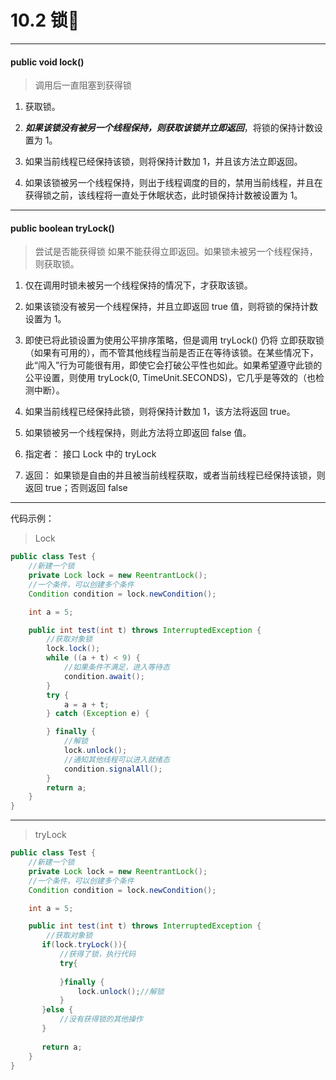 # 10.2 锁🔐

---

#### public void lock\(\)

> 调用后一直阻塞到获得锁

1. 获取锁。

2. _**如果该锁没有被另一个线程保持，则获取该锁并立即返回**_，将锁的保持计数设置为 1。

3. 如果当前线程已经保持该锁，则将保持计数加 1，并且该方法立即返回。

4. 如果该锁被另一个线程保持，则出于线程调度的目的，禁用当前线程，并且在获得锁之前，该线程将一直处于休眠状态，此时锁保持计数被设置为 1。

---

#### public boolean tryLock\(\)

> 尝试是否能获得锁 如果不能获得立即返回。如果锁未被另一个线程保持，则获取锁。

1. 仅在调用时锁未被另一个线程保持的情况下，才获取该锁。

2. 如果该锁没有被另一个线程保持，并且立即返回 true 值，则将锁的保持计数设置为 1。

3. 即使已将此锁设置为使用公平排序策略，但是调用 tryLock\(\) 仍将 立即获取锁（如果有可用的），而不管其他线程当前是否正在等待该锁。在某些情况下，此“闯入”行为可能很有用，即使它会打破公平性也如此。如果希望遵守此锁的公平设置，则使用 tryLock\(0, TimeUnit.SECONDS\)，它几乎是等效的（也检测中断）。

4. 如果当前线程已经保持此锁，则将保持计数加 1，该方法将返回 true。

5. 如果锁被另一个线程保持，则此方法将立即返回 false 值。

6. 指定者： 接口 Lock 中的 tryLock

7. 返回： 如果锁是自由的并且被当前线程获取，或者当前线程已经保持该锁，则返回 true；否则返回 false

---

代码示例：

> Lock

```java
public class Test {
    //新建一个锁
    private Lock lock = new ReentrantLock();
    //一个条件，可以创建多个条件
    Condition condition = lock.newCondition();

    int a = 5;

    public int test(int t) throws InterruptedException {
        //获取对象锁
        lock.lock();
        while ((a + t) < 9) {
            //如果条件不满足，进入等待态
            condition.await();
        }
        try {
            a = a + t;
        } catch (Exception e) {

        } finally {
            //解锁
            lock.unlock();
            //通知其他线程可以进入就绪态
            condition.signalAll();
        }
        return a;
    }
}
```

---

> tryLock

```java
public class Test {
    //新建一个锁
    private Lock lock = new ReentrantLock();
    //一个条件，可以创建多个条件
    Condition condition = lock.newCondition();

    int a = 5;

    public int test(int t) throws InterruptedException {
        //获取对象锁
       if(lock.tryLock()){
           //获得了锁，执行代码
           try{
               
           }finally {
               lock.unlock();//解锁
           }
       }else {
           //没有获得锁的其他操作
       }
       
       return a;
    }
}

```



